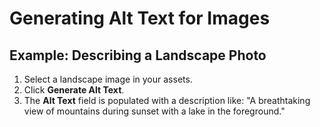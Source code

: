 # Generating Alt Text for Images

## Example: Describing a Landscape Photo

1. Select a landscape image in your assets.
2. Click **Generate Alt Text**.
3. The **Alt Text** field is populated with a description like: "A breathtaking view of mountains during sunset with a lake in the foreground."
